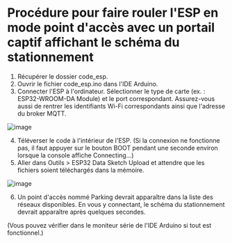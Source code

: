 # Procédure pour faire rouler l'ESP en mode point d'accès avec un portail captif affichant le schéma du stationnement

1. Récupérer le dossier code_esp.
2. Ouvrir le fichier code_esp.ino dans l'IDE Arduino.
3. Connecter l'ESP à l'ordinateur. Sélectionner le type de carte (ex. : ESP32-WROOM-DA Module) et le port correspondant.
Assurez-vous aussi de rentrer les identifiants Wi-Fi correspondants ainsi que l'adresse du broker MQTT.

![image](https://user-images.githubusercontent.com/89463240/229603978-58d71221-2377-4d19-8865-b5e488f622d7.png)

4. Téléverser le code à l'intérieur de l'ESP. 
(Si la connexion ne fonctionne pas, il faut appuyer sur le bouton BOOT pendant une seconde environ lorsque la console affiche Connecting...)
5. Aller dans Outils > ESP32 Data Sketch Upload et attendre que les fichiers soient téléchargés dans la mémoire.

![image](https://user-images.githubusercontent.com/89463240/229604207-ad05dd2a-a6f8-4e10-89b3-223e964e955d.png)

6. Un point d'accès nommé Parking devrait apparaître dans la liste des réseaux disponibles. En vous y connectant, le schéma
du stationnement devrait apparaître après quelques secondes.

(Vous pouvez vérifier dans le moniteur série de l'IDE Arduino si tout est fonctionnel.)
